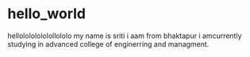 # hello_world
hellolololololollololo my name is  sriti i aam from bhaktapur i amcurrently studying in advanced college of enginerring and managment.
